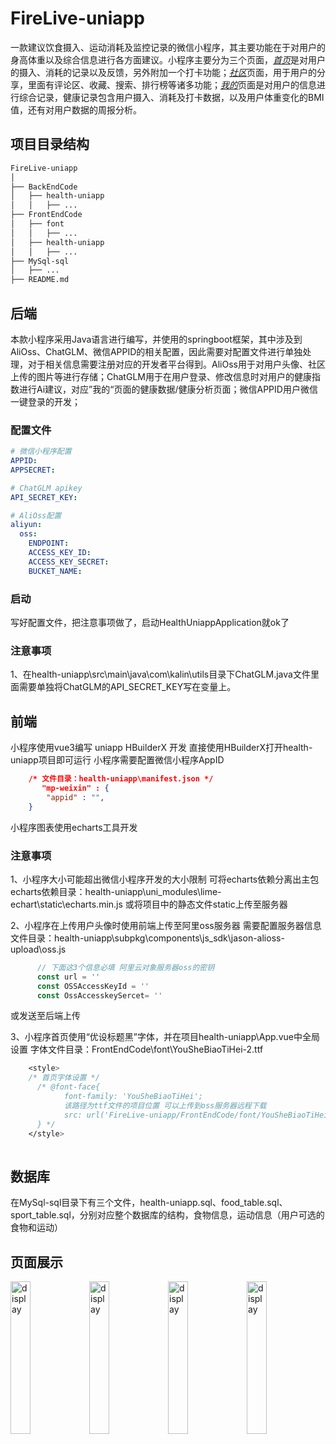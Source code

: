 # FireLive-uniapp

一款建议饮食摄入、运动消耗及监控记录的微信小程序，其主要功能在于对用户的身高体重以及综合信息进行各方面建议。小程序主要分为三个页面，<u>*首页*</u>是对用户的摄入、消耗的记录以及反馈，另外附加一个打卡功能；<u>*社区*</u>页面，用于用户的分享，里面有评论区、收藏、搜索、排行榜等诸多功能；<u>*我的*</u>页面是对用户的信息进行综合记录，健康记录包含用户摄入、消耗及打卡数据，以及用户体重变化的BMI值，还有对用户数据的周报分析。

## 项目目录结构

```txt
FireLive-uniapp
│
├── BackEndCode
│   ├── health-uniapp
│   │   ├── ...
├── FrontEndCode
│   ├── font
│   │   ├── ...
│   ├── health-uniapp
│   │   ├── ...
├── MySql-sql
│   ├── ...
├── README.md
```

## 后端

本款小程序采用Java语言进行编写，并使用的springboot框架，其中涉及到AliOss、ChatGLM、微信APPID的相关配置，因此需要对配置文件进行单独处理，对于相关信息需要注册对应的开发者平台得到。AliOss用于对用户头像、社区上传的图片等进行存储；ChatGLM用于在用户登录、修改信息时对用户的健康指数进行Ai建议，对应”我的“页面的健康数据/健康分析页面；微信APPID用户微信一键登录的开发；

### 配置文件

```yml
# 微信小程序配置
APPID: 
APPSECRET: 

# ChatGLM apikey
API_SECRET_KEY: 

# AliOss配置
aliyun:
  oss:
    ENDPOINT: 
    ACCESS_KEY_ID: 
    ACCESS_KEY_SECRET: 
    BUCKET_NAME: 
```

### 启动

写好配置文件，把注意事项做了，启动HealthUniappApplication就ok了

### 注意事项

1、在health-uniapp\src\main\java\com\kalin\utils目录下ChatGLM.java文件里面需要单独将ChatGLM的API_SECRET_KEY写在变量上。

## 前端

小程序使用vue3编写 uniapp HBuilderX 开发
直接使用HBuilderX打开health-uniapp项目即可运行
小程序需要配置微信小程序AppID
```json
    /* 文件目录：health-uniapp\manifest.json */
       "mp-weixin" : {
        "appid" : "",
    }
```
小程序图表使用echarts工具开发

### 注意事项

1、小程序大小可能超出微信小程序开发的大小限制
  可将echarts依赖分离出主包
    echarts依赖目录：health-uniapp\uni_modules\lime-echart\static\echarts.min.js
  或将项目中的静态文件static上传至服务器

2、小程序在上传用户头像时使用前端上传至阿里oss服务器
  需要配置服务器信息
    文件目录：health-uniapp\subpkg\components\js_sdk\jason-alioss-upload\oss.js
```js
      // 下面这3个信息必填 阿里云对象服务器oss的密钥
      const url = ''
      const OSSAccessKeyId = ''
      const OssAccesskeySercet= ''
```
  或发送至后端上传

3、小程序首页使用“优设标题黑”字体，并在项目health-uniapp\App.vue中全局设置
  字体文件目录：FrontEndCode\font\YouSheBiaoTiHei-2.ttf
```css
    <style>
    /* 首页字体设置 */
      /* @font-face{
	        font-family: 'YouSheBiaoTiHei';
	        该路径为ttf文件的项目位置 可以上传到oss服务器远程下载
	        src: url('FireLive-uniapp/FrontEndCode/font/YouSheBiaoTiHei-2.ttf');
      } */
    </style>
      
```

## 数据库

在MySql-sql目录下有三个文件，health-uniapp.sql、food_table.sql、sport_table.sql，分别对应整个数据库的结构，食物信息，运动信息（用户可选的食物和运动）

## 页面展示

<img src="https://www.kalin.asia/ftp/firelive-img/1.webp" alt="display" style="width: 25%;" /><img src="https://www.kalin.asia/ftp/firelive-img/2.webp" alt="display" style="width:25%;" /><img src="https://www.kalin.asia/ftp/firelive-img/3.webp" alt="display" style="width:25%;" /><img src="https://www.kalin.asia/ftp/firelive-img/4.webp" alt="display" style="width:25%;" />
